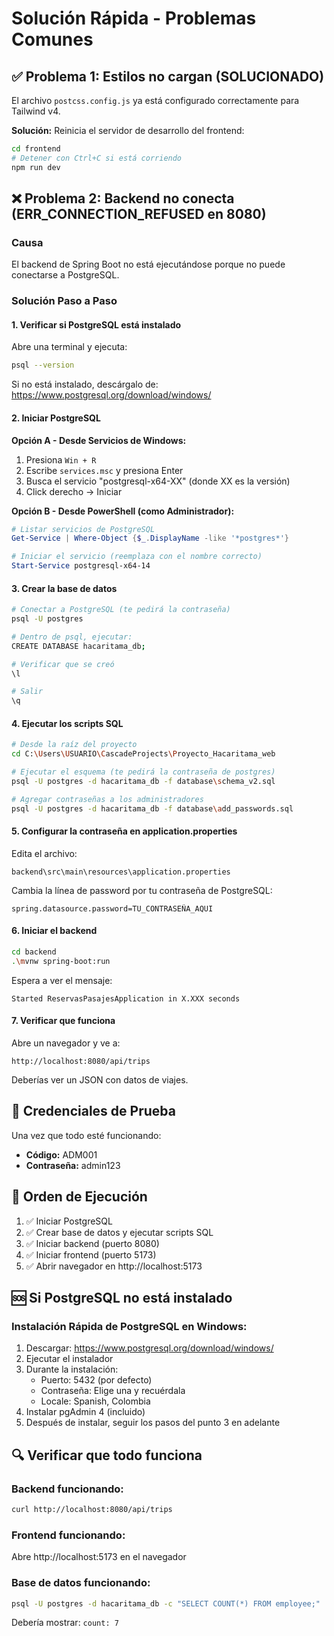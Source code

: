 # Solución Rápida - Problemas Comunes

## ✅ Problema 1: Estilos no cargan (SOLUCIONADO)

El archivo `postcss.config.js` ya está configurado correctamente para Tailwind v4.

**Solución:** Reinicia el servidor de desarrollo del frontend:
```bash
cd frontend
# Detener con Ctrl+C si está corriendo
npm run dev
```

## ❌ Problema 2: Backend no conecta (ERR_CONNECTION_REFUSED en 8080)

### Causa
El backend de Spring Boot no está ejecutándose porque no puede conectarse a PostgreSQL.

### Solución Paso a Paso

#### 1. Verificar si PostgreSQL está instalado

Abre una terminal y ejecuta:
```bash
psql --version
```

Si no está instalado, descárgalo de: https://www.postgresql.org/download/windows/

#### 2. Iniciar PostgreSQL

**Opción A - Desde Servicios de Windows:**
1. Presiona `Win + R`
2. Escribe `services.msc` y presiona Enter
3. Busca el servicio "postgresql-x64-XX" (donde XX es la versión)
4. Click derecho → Iniciar

**Opción B - Desde PowerShell (como Administrador):**
```powershell
# Listar servicios de PostgreSQL
Get-Service | Where-Object {$_.DisplayName -like '*postgres*'}

# Iniciar el servicio (reemplaza con el nombre correcto)
Start-Service postgresql-x64-14
```

#### 3. Crear la base de datos

```bash
# Conectar a PostgreSQL (te pedirá la contraseña)
psql -U postgres

# Dentro de psql, ejecutar:
CREATE DATABASE hacaritama_db;

# Verificar que se creó
\l

# Salir
\q
```

#### 4. Ejecutar los scripts SQL

```bash
# Desde la raíz del proyecto
cd C:\Users\USUARIO\CascadeProjects\Proyecto_Hacaritama_web

# Ejecutar el esquema (te pedirá la contraseña de postgres)
psql -U postgres -d hacaritama_db -f database\schema_v2.sql

# Agregar contraseñas a los administradores
psql -U postgres -d hacaritama_db -f database\add_passwords.sql
```

#### 5. Configurar la contraseña en application.properties

Edita el archivo:
```
backend\src\main\resources\application.properties
```

Cambia la línea de password por tu contraseña de PostgreSQL:
```properties
spring.datasource.password=TU_CONTRASEÑA_AQUI
```

#### 6. Iniciar el backend

```bash
cd backend
.\mvnw spring-boot:run
```

Espera a ver el mensaje:
```
Started ReservasPasajesApplication in X.XXX seconds
```

#### 7. Verificar que funciona

Abre un navegador y ve a:
```
http://localhost:8080/api/trips
```

Deberías ver un JSON con datos de viajes.

## 🎯 Credenciales de Prueba

Una vez que todo esté funcionando:

- **Código:** ADM001
- **Contraseña:** admin123

## 📝 Orden de Ejecución

1. ✅ Iniciar PostgreSQL
2. ✅ Crear base de datos y ejecutar scripts SQL
3. ✅ Iniciar backend (puerto 8080)
4. ✅ Iniciar frontend (puerto 5173)
5. ✅ Abrir navegador en http://localhost:5173

## 🆘 Si PostgreSQL no está instalado

### Instalación Rápida de PostgreSQL en Windows:

1. Descargar: https://www.postgresql.org/download/windows/
2. Ejecutar el instalador
3. Durante la instalación:
   - Puerto: 5432 (por defecto)
   - Contraseña: Elige una y recuérdala
   - Locale: Spanish, Colombia
4. Instalar pgAdmin 4 (incluido)
5. Después de instalar, seguir los pasos del punto 3 en adelante

## 🔍 Verificar que todo funciona

### Backend funcionando:
```bash
curl http://localhost:8080/api/trips
```

### Frontend funcionando:
Abre http://localhost:5173 en el navegador

### Base de datos funcionando:
```bash
psql -U postgres -d hacaritama_db -c "SELECT COUNT(*) FROM employee;"
```

Debería mostrar: `count: 7`
